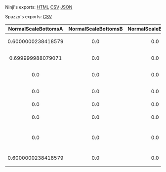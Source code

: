 Ninji's exports: [HTML](https://wuffs.org/acnh/bcsv_140/html/NpcSpModelScale.html) [CSV](https://wuffs.org/acnh/bcsv_140/csv/NpcSpModelScale.csv) [JSON](https://wuffs.org/acnh/bcsv_140/json/NpcSpModelScale.json)

Spazzy's exports: [CSV](JSON)

| NormalScaleBottomsA | NormalScaleBottomsB | NormalScaleBottomsG | NormalScaleBottomsR | NormalScaleHA | NormalScaleHB | NormalScaleHG | NormalScaleHR | NormalScaleLA | NormalScaleLB | NormalScaleLG | NormalScaleLR | NormalScaleNA | NormalScaleNB | NormalScaleNG | NormalScaleNR | UniqueID | Label | Name |
|:--:|:--:|:--:|:--:|:--:|:--:|:--:|:--:|:--:|:--:|:--:|:--:|:--:|:--:|:--:|:--:|:--:|:--:|:--:|
| 0.6000000238418579 | 0.0 | 0.0 | 0.0 | 0.0 | 0.0 | 0.6000000238418579 | 0.6000000238418579 | 0.0 | 0.6000000238418579 | 0.6000000238418579 | 0.6000000238418579 | 0.0 | 0.0 | 0.0 | 0.6000000238418579 | 0 | 'rco' | 'たぬきち' | 
| 0.699999988079071 | 0.0 | 0.0 | 0.0 | 0.0 | 0.0 | 0.6000000238418579 | 0.0 | 0.0 | 0.6000000238418579 | 0.6000000238418579 | 0.0 | 0.0 | 0.0 | 0.0 | 0.0 | 1 | 'sza' | 'しずえ' | 
| 0.0 | 0.0 | 0.0 | 0.0 | 0.0 | 0.0 | 0.6000000238418579 | 0.6000000238418579 | 0.0 | 0.6000000238418579 | 0.6000000238418579 | 0.6000000238418579 | 0.0 | 0.0 | 0.0 | 0.6000000238418579 | 2 | 'rcm' | 'まめきち' | 
| 0.0 | 0.0 | 0.0 | 0.0 | 0.0 | 0.0 | 0.6000000238418579 | 0.6000000238418579 | 0.0 | 0.6000000238418579 | 0.6000000238418579 | 0.6000000238418579 | 0.0 | 0.0 | 0.0 | 0.6000000238418579 | 4 | 'rct' | 'つぶきち' | 
| 0.0 | 0.0 | 0.0 | 0.0 | 0.0 | 0.0 | 0.6000000238418579 | 0.6000000238418579 | 0.0 | 0.6000000238418579 | 0.6000000238418579 | 0.6000000238418579 | 0.0 | 0.0 | 0.0 | 0.6000000238418579 | 5 | 'alw' | 'リサ' | 
| 0.0 | 0.0 | 0.0 | 0.0 | 0.0 | 0.0 | 0.6000000238418579 | 0.6000000238418579 | 0.0 | 0.6000000238418579 | 0.6000000238418579 | 0.6000000238418579 | 0.0 | 0.0 | 0.0 | 0.6000000238418579 | 6 | 'alp' | 'カイゾー' | 
| 0.0 | 0.0 | 0.0 | 0.0 | 0.0 | 0.0 | 0.6000000238418579 | 0.6000000238418579 | 0.0 | 0.6000000238418579 | 0.6000000238418579 | 0.6000000238418579 | 0.0 | 0.0 | 0.0 | 0.6000000238418579 | 7 | 'xct' | 'みしらぬネコ' | 
| 0.6000000238418579 | 0.0 | 0.0 | 0.0 | 0.0 | 0.0 | 0.6000000238418579 | 0.0 | 0.0 | 0.6000000238418579 | 0.6000000238418579 | 0.0 | 0.0 | 0.0 | 0.0 | 0.0 | 8 | 'fox' | 'つねきち' | 
